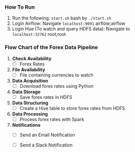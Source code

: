 ### How To Run

1. Run the following: `start.sh` bash by `./start.sh`
2. Login Airflow: Navigate `localhost:9091` airflow;airflow
3. Login Hue (To watch and query HDFS data): Navigate to `localhost:32762` root;root

### Flow Chart of the Forex Data Pipeline

1. **Check Availability**
    - [ ] Forex Rates

2. **File Availability**
    - [ ] File containing currencies to watch

3. **Data Acquisition**
    - [ ] Download forex rates using Python

4. **Data Storage**
    - [ ] Save forex rates in HDFS

5. **Data Structuring**
    - [ ] Create a Hive table to store forex rates from HDFS

6. **Data Processing**
    - [ ] Process forex rates with Spark

7. **Notifications**
    - [ ] Send an Email Notification
    - [ ] Send a Slack Notification

